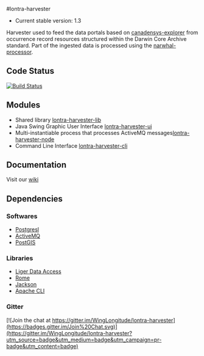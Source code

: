 #lontra-harvester
* Current stable version: 1.3

Harvester used to feed the data portals based on [canadensys-explorer](https://github.com/Canadensys/canadensys-explorer) from occurrence record resources structured within the Darwin Core Archive standard. Part of the ingested data is processed using the [narwhal-processor](https://github.com/Canadensys/narwhal-processor).

Code Status
-----------
[![Build Status](https://travis-ci.org/WingLongitude/lontra-harvester.png)](https://travis-ci.org/WingLongitude/lontra-harvester)

Modules
-------
* Shared library [lontra-harvester-lib](https://github.com/WingLongitude/lontra-harvester/tree/master/lontra-harvester-lib)
* Java Swing Graphic User Interface [lontra-harvester-ui](https://github.com/WingLongitude/lontra-harvester/tree/master/lontra-harvester-ui)
* Multi-instantiable process that processes ActiveMQ messages[lontra-harvester-node](https://github.com/WingLongitude/lontra-harvester/tree/master/lontra-harvester-node)
* Command Line Interface [lontra-harvester-cli](https://github.com/WingLongitude/lontra-harvester/tree/master/lontra-harvester-cli)

Documentation
-------------
Visit our [wiki](https://github.com/WingLongitude/harvester/wiki)


Dependencies
------------
### Softwares
* [Postgresl](http://www.postgresql.org/)
* [ActiveMQ](http://activemq.apache.org/)
* [PostGIS](http://postgis.net/)

### Libraries
* [Liger Data Access](https://github.com/WingLongitude/liger-data-access)
* [Rome](https://github.com/rometools/rome)
* [Jackson](https://github.com/FasterXML/jackson)
* [Apache CLI](http://commons.apache.org/proper/commons-cli/)

### Gitter
[![Join the chat at https://gitter.im/WingLongitude/lontra-harvester](https://badges.gitter.im/Join%20Chat.svg)](https://gitter.im/WingLongitude/lontra-harvester?utm_source=badge&utm_medium=badge&utm_campaign=pr-badge&utm_content=badge)